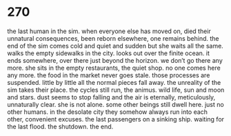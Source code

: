 # 270

the last human in the sim. when everyone else has moved on, died their unnatural consequences, been reborn elsewhere, one remains behind. the end of the sim comes cold and quiet and sudden but she waits all the same. walks the empty sidewalks in the city. looks out over the finite ocean. it ends somewhere, over there just beyond the horizon. we don’t go there any more. she sits in the empty restaurants, the quiet shop. no one comes here any more. the food in the market never goes stale. those processes are suspended. little by little all the normal pieces fall away. the unreality of the sim takes their place. the cycles still run, the animus. wild life, sun and moon and stars. dust seems to stop falling and the air is eternally, meticulously, unnaturally clear. she is not alone. some other beings still dwell here. just no other humans. in the desolate city they somehow always run into each other, convenient excuses. the last passengers on a sinking ship. waiting for the last flood. the shutdown. the end.
